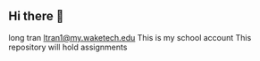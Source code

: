 ## Hi there 👋
long tran ltran1@my.waketech.edu
This is my school account
This repository will hold assignments